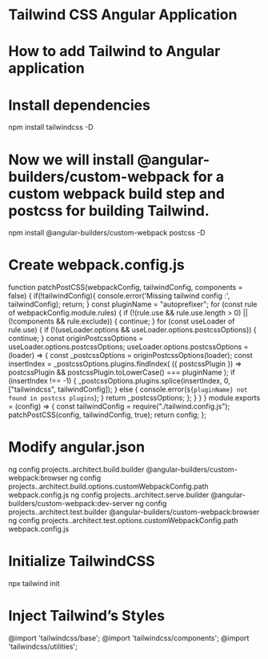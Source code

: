 # Tailwind CSS Angular Application

# How to add Tailwind to Angular application

# Install dependencies
  npm install tailwindcss -D

# Now we will install @angular-builders/custom-webpack for a custom webpack build step and postcss for building Tailwind.
npm install @angular-builders/custom-webpack postcss -D

# Create webpack.config.js
function patchPostCSS(webpackConfig, tailwindConfig, components = false) {
  if(!tailwindConfig){
    console.error('Missing tailwind config :', tailwindConfig);
    return;
  }
  const pluginName = "autoprefixer";
  for (const rule of webpackConfig.module.rules) {
    if (!(rule.use && rule.use.length > 0) || (!components && rule.exclude)) {
      continue;
    }
    for (const useLoader of rule.use) {
      if (!(useLoader.options && useLoader.options.postcssOptions)) {
        continue;
      }
      const originPostcssOptions = useLoader.options.postcssOptions;
      useLoader.options.postcssOptions = (loader) => {
        const _postcssOptions = originPostcssOptions(loader);
        const insertIndex = _postcssOptions.plugins.findIndex(
          ({ postcssPlugin }) => postcssPlugin && postcssPlugin.toLowerCase() === pluginName
        );
        if (insertIndex !== -1) {
           _postcssOptions.plugins.splice(insertIndex, 0, ["tailwindcss", tailwindConfig]);
        } else {
          console.error(`${pluginName} not found in postcss plugins`);
        }
        return _postcssOptions;
      };
    }
  }
}
module.exports = (config) => {
  const tailwindConfig = require("./tailwind.config.js");
  patchPostCSS(config, tailwindConfig, true);
  return config;
};

# Modify angular.json
ng config projects.<your-project>.architect.build.builder @angular-builders/custom-webpack:browser
ng config projects.<your-project>.architect.build.options.customWebpackConfig.path webpack.config.js
ng config projects.<your-project>.architect.serve.builder @angular-builders/custom-webpack:dev-server
ng config projects.<your-project>.architect.test.builder @angular-builders/custom-webpack:browser
ng config projects.<your-project>.architect.test.options.customWebpackConfig.path webpack.config.js

# Initialize TailwindCSS
npx tailwind init

# Inject Tailwind’s Styles
@import 'tailwindcss/base';
@import 'tailwindcss/components';
@import 'tailwindcss/utilities';
